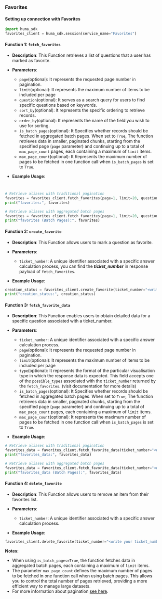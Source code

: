 ### Favorites

#### Setting up connection with Favorites

```python
import huma_sdk
favorites_client = huma_sdk.session(service_name="Favorites")
```

#### Function 1: `fetch_favorites`

- **Description**: This Function retrieves a list of questions that a user has marked as favorite.
- **Parameters**:
  - `page`(optional): It represents the requested page number in pagination.
  - `limit`(optional): It represents the maximum number of items to be included per page
  - `question`(optional): It serves as a search query for users to find specific questions based on keywords.
  - `sort_by`(optional): It represents the specific ordering to retrieve records.
  - `order_by`(optional): It represents the name of the field you wish to use for sorting.
  - `is_batch_pages`(optional): It Specifies whether records should be fetched in aggregated batch pages. When set to `True`, The function retrieves data in smaller, paginated chunks, starting from the specified page (`page` parameter) and continuing up to a total of `max_page_count` pages, each containing a maximum of `limit` items.
  - `max_page_count`(optional): It Represents the maximum number of pages to be fetched in one function call when `is_batch_pages` is set to `True`.

- **Example Usage**:

```python


# Retrieve aliases with traditional pagination
favorites = favorites_client.fetch_favorites(page=1, limit=20, question="<write your keyword to search>", order_by="created_date", sort_by=-1)
print("favorites:", favorites)

# Retrieve aliases with aggregated batch pages
favorites = favorites_client.fetch_favorites(page=1, limit=20, question="<write your keyword to search>", order_by="created_date", sort_by=-1, is_batch_pages=True, max_page_count=10)
print("favorites (Batch Pages):", favorites)
```

#### Function 2: `create_favorite`

- **Description**: This Function allows users to mark a question as favorite.
- **Parameters**:
  - `ticket_number`: A unique identifier associated with a specific answer calculation process, you can find the ***ticket_number*** in response payload of `fetch_favorites`.

- **Example Usage**:

```python
creation_status = favorites_client.create_favorite(ticket_number="<write your ticket number>")
print("creation_status:", creation_status)
```

#### Function 3: `fetch_favorite_data`

- **Description**: This Function enables users to obtain detailed data for a specific question associated with a ticket_number.
- **Parameters**:
  - `ticket_number`: A unique identifier associated with a specific answer calculation process.
  - `page`(optional): It represents the requested page number in pagination.
  - `limit`(optional): It represents the maximum number of items to be included per page
  - `type`(optional): It represents the format of the particular visualisation type in which the response data is expected. This field accepts one of the `possible_types` associated with the `ticket_number` returned by the `fetch_favorites`. (visit documentation for more details)
  - `is_batch_pages`(optional): It Specifies whether records should be fetched in aggregated batch pages. When set to `True`, The function retrieves data in smaller, paginated chunks, starting from the specified page (`page` parameter) and continuing up to a total of `max_page_count` pages, each containing a maximum of `limit` items.
  - `max_page_count`(optional): It represents the maximum number of pages to be fetched in one function call when `is_batch_pages` is set to `True`.

- **Example Usage**:

```python
# Retrieve aliases with traditional pagination
favorites_data = favorites_client.fetch_favorite_data(ticket_number="<write your ticket_number>", page=1, limit=20, type="<write your required visual data type>")
print("favorites_data:", favorites_data)

# Retrieve aliases with aggregated batch pages
favorites_data = favorites_client.fetch_favorite_data(ticket_number="<write your ticket_number>", page=1, limit=20, type="<write your required visual data type>", is_batch_pages=True, max_page_count=10)
print("favorites_data (Batch Pages):", favorites_data)
```

#### Function 4: `delete_favorite`

- **Description**: This Function allows users to remove an item from their favorites list.
- **Parameters**:
  - `ticket_number`: A unique identifier associated with a specific answer calculation process.

- **Example Usage**:

```python
favorites_client.delete_favorite(ticket_number="<write your ticket_number>")
```

**Notes**:
- When using `is_batch_pages=True`, the function fetches data in aggregated batch pages, each containing a maximum of `limit` items.
- The parameter `max_page_count` defines the maximum number of pages to be fetched in one function call when using batch pages. This allows you to control the total number of pages retrieved, providing a more efficient way to manage large datasets.
- For more information about pagination [see here](pagination.md).